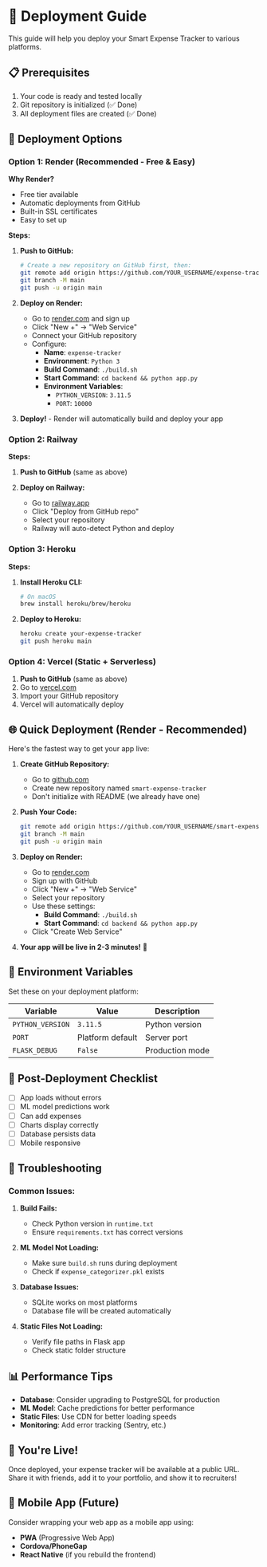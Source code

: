 # 🚀 Deployment Guide

This guide will help you deploy your Smart Expense Tracker to various platforms.

## 📋 Prerequisites

1. Your code is ready and tested locally
2. Git repository is initialized (✅ Done)
3. All deployment files are created (✅ Done)

## 🎯 Deployment Options

### Option 1: Render (Recommended - Free & Easy)

**Why Render?**
- Free tier available
- Automatic deployments from GitHub
- Built-in SSL certificates
- Easy to set up

**Steps:**

1. **Push to GitHub:**
   ```bash
   # Create a new repository on GitHub first, then:
   git remote add origin https://github.com/YOUR_USERNAME/expense-tracker.git
   git branch -M main
   git push -u origin main
   ```

2. **Deploy on Render:**
   - Go to [render.com](https://render.com) and sign up
   - Click "New +" → "Web Service"
   - Connect your GitHub repository
   - Configure:
     - **Name**: `expense-tracker`
     - **Environment**: `Python 3`
     - **Build Command**: `./build.sh`
     - **Start Command**: `cd backend && python app.py`
     - **Environment Variables**:
       - `PYTHON_VERSION`: `3.11.5`
       - `PORT`: `10000`

3. **Deploy!** - Render will automatically build and deploy your app

### Option 2: Railway

**Steps:**

1. **Push to GitHub** (same as above)

2. **Deploy on Railway:**
   - Go to [railway.app](https://railway.app)
   - Click "Deploy from GitHub repo"
   - Select your repository
   - Railway will auto-detect Python and deploy

### Option 3: Heroku

**Steps:**

1. **Install Heroku CLI:**
   ```bash
   # On macOS
   brew install heroku/brew/heroku
   ```

2. **Deploy to Heroku:**
   ```bash
   heroku create your-expense-tracker
   git push heroku main
   ```

### Option 4: Vercel (Static + Serverless)

1. **Push to GitHub** (same as above)
2. Go to [vercel.com](https://vercel.com)
3. Import your GitHub repository
4. Vercel will automatically deploy

## 🌐 Quick Deployment (Render - Recommended)

Here's the fastest way to get your app live:

1. **Create GitHub Repository:**
   - Go to [github.com](https://github.com)
   - Create new repository named `smart-expense-tracker`
   - Don't initialize with README (we already have one)

2. **Push Your Code:**
   ```bash
   git remote add origin https://github.com/YOUR_USERNAME/smart-expense-tracker.git
   git branch -M main
   git push -u origin main
   ```

3. **Deploy on Render:**
   - Go to [render.com](https://render.com)
   - Sign up with GitHub
   - Click "New +" → "Web Service"
   - Select your repository
   - Use these settings:
     - **Build Command**: `./build.sh`
     - **Start Command**: `cd backend && python app.py`
   - Click "Create Web Service"

4. **Your app will be live in 2-3 minutes!** 🎉

## 🔧 Environment Variables

Set these on your deployment platform:

| Variable | Value | Description |
|----------|-------|-------------|
| `PYTHON_VERSION` | `3.11.5` | Python version |
| `PORT` | Platform default | Server port |
| `FLASK_DEBUG` | `False` | Production mode |

## 🎯 Post-Deployment Checklist

- [ ] App loads without errors
- [ ] ML model predictions work
- [ ] Can add expenses
- [ ] Charts display correctly
- [ ] Database persists data
- [ ] Mobile responsive

## 🐛 Troubleshooting

### Common Issues:

1. **Build Fails:**
   - Check Python version in `runtime.txt`
   - Ensure `requirements.txt` has correct versions

2. **ML Model Not Loading:**
   - Make sure `build.sh` runs during deployment
   - Check if `expense_categorizer.pkl` exists

3. **Database Issues:**
   - SQLite works on most platforms
   - Database file will be created automatically

4. **Static Files Not Loading:**
   - Verify file paths in Flask app
   - Check static folder structure

## 📊 Performance Tips

- **Database**: Consider upgrading to PostgreSQL for production
- **ML Model**: Cache predictions for better performance
- **Static Files**: Use CDN for better loading speeds
- **Monitoring**: Add error tracking (Sentry, etc.)

## 🎉 You're Live!

Once deployed, your expense tracker will be available at a public URL. Share it with friends, add it to your portfolio, and show it to recruiters!

## 📱 Mobile App (Future)

Consider wrapping your web app as a mobile app using:
- **PWA** (Progressive Web App)
- **Cordova/PhoneGap**
- **React Native** (if you rebuild the frontend)
